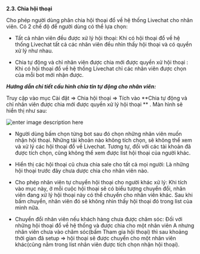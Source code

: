 **2.3. Chia hội thoại**

Cho phép người dùng phân chia hội thoại đổ về hệ thống Livechat cho nhân viên. Có 2 chế độ để người dùng có thể lựa chọn: 

- Tất cả nhân viên đều được xử lý hội thoại: Khi có hội thoại đổ về hệ thống Livechat tất cả các nhân viên đều nhìn thấy hội thoại và có quyền xử lý như nhau.

- Chia tự động và chỉ nhân viên được chia mới được quyền xử hội thoại : Khi có hội thoại đổ về hệ thống Livechat chỉ các nhân viên được chọn của mỗi bot mới nhận được. 

***Hướng dẫn chi tiết cấu hình chia tin tự động cho nhân viên:***
 
Truy cập vào mục Cài đặt => Chia hội thoại => Tích vào **Chia  tự động và chỉ nhân viên được chia mới được quyền xử lý hội thoại ** . Màn hình sẽ hiển thị như sau: 

![enter image description here](https://chatbizfly.mediacdn.vn/2022/08/12/chatbot/img_56jpg1660298035.jpg)
 
- Người dùng bấm chọn từng bot sau đó chọn những nhân viên muốn nhận hội thoại. Những tài khoản nào không tích chọn, sẽ không thể xem và xử lý các hội thoại đổ về Livechat. Tương tự, đối với các tài khoản đã được tích chọn, cũng không thể xem được list hội thoại của người khác.

- Hiển thị các hội thoại cũ chưa chia sale cho tất cả mọi người: Là những hội thoại trước đây chưa dược chia cho nhân viên nào.

- Cho phép nhân viên tự chuyển hội thoại cho người khác xử lý: Khi tích vào mục này, ở mỗi cuộc hội thoại sẽ có biểu tượng chuyển đổi, nhân viên đang xử lý hội thoại này có thể chuyển cho nhân viên khác. Sau khi bấm chuyển, nhân viên đó sẽ không nhìn thấy hội thoại đó trong list của mình nữa.

- Chuyển đổi nhân viên nếu khách hàng chưa được chăm sóc: Đối với những hội thoại đổ về hệ thống và được chia cho một nhân viên A nhưng nhân viên chưa vào chăm sóc(bấm Tham gia hội thoại) thì sau khoảng thời gian đã setup => hội thoại sẽ được chuyển cho một nhân viên khác(cũng nằm trong list nhân viên được tích chọn nhận hội thoại).